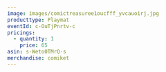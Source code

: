 ```yaml
---
image: images/comictreasuree1oucfff_yvcauoirj.jpg
producttype: Playmat
eventId: c-OuTjPnrtv-c
pricings:
  - quantity: 1
    price: 65
asin: s-Weto0TMrQ-s
merchandise: comiket
---
```

